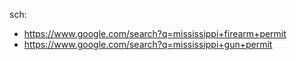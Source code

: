 sch:
- https://www.google.com/search?q=mississippi+firearm+permit
- https://www.google.com/search?q=mississippi+gun+permit
